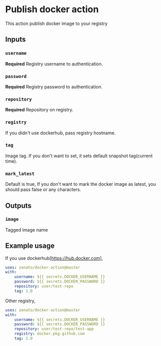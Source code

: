 # Publish docker action

This action publish docker image to your registry

## Inputs

### `username`
**Required** Registry username to authentication.

### `password`
**Required** Registry password to authentication.

### `repository`
**Required** Repository on registry.

### `registry`
If you didn't use dockerhub, pass registry hostname.

### `tag`
Image tag. If you don't want to set, it sets default snapshot tag(current time).

### `mark_latest`
Default is true, If you don't want to mark the docker image as latest, you should pass false or any characters.

## Outputs

### `image`
Tagged image name

## Example usage

If you use dockerhub[https://hub.docker.com],
```yaml
uses: zenato/docker-action@master
with:
    username: ${{ secrets.DOCKER_USERNAME }}
    password: ${{ secrets.DOCKER_PASSWORD }}
    repository: user/test-repo
    tag: 1.0
```

Other registry,
```yaml
uses: zenato/docker-action@master
with:
    username: ${{ secrets.DOCKER_USERNAME }}
    password: ${{ secrets.DOCKER_PASSWORD }}
    repository: user/test-repo/test-app
    registry: docker.pkg.github.com
    tag: 1.0
```
